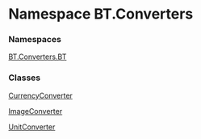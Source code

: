# <a id="BT_Converters"></a> Namespace BT.Converters

### Namespaces

 [BT.Converters.BT](BT.Converters.BT.md)

### Classes

 [CurrencyConverter](BT.Converters.CurrencyConverter.md)

 [ImageConverter](BT.Converters.ImageConverter.md)

 [UnitConverter](BT.Converters.UnitConverter.md)

